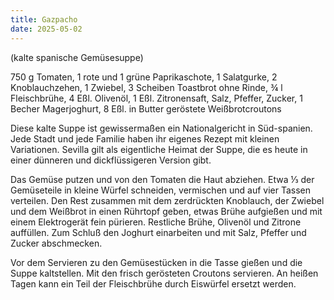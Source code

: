 ```yaml
---
title: Gazpacho
date: 2025-05-02
---
```


(kalte spanische Gemüsesuppe)

750 g Tomaten, 1 rote und 1 grüne Paprikaschote, 1 Salatgurke, 2 Knoblauchzehen, 1 Zwiebel, 3 Scheiben Toastbrot ohne Rinde, ¾ l Fleischbrühe, 4 Eßl. Olivenöl, 1 Eßl. Zitronensaft, Salz, Pfeffer, Zucker, 1 Becher Magerjoghurt, 8 Eßl. in Butter geröstete Weißbrotcroutons

Diese kalte Suppe ist gewissermaßen ein Nationalgericht in Süd-spanien. Jede Stadt und jede Familie haben ihr eigenes Rezept mit kleinen Variationen. Sevilla gilt als eigentliche Heimat der Suppe, die es heute in einer dünneren und dickflüssigeren Version gibt.

Das Gemüse putzen und von den Tomaten die Haut abziehen. Etwa ⅓ der Gemüseteile in kleine Würfel schneiden, vermischen und auf vier Tassen verteilen. Den Rest zusammen mit dem zerdrückten Knoblauch, der Zwiebel und dem Weißbrot in einen Rührtopf geben, etwas Brühe aufgießen und mit einem Elektrogerät fein pürieren. Restliche Brühe, Olivenöl und Zitrone auffüllen. Zum Schluß den Joghurt einarbeiten und mit Salz, Pfeffer und Zucker abschmecken.

Vor dem Servieren zu den Gemüsestücken in die Tasse gießen und die Suppe kaltstellen. Mit den frisch gerösteten Croutons servieren.
An heißen Tagen kann ein Teil der Fleischbrühe durch Eiswürfel ersetzt werden.
